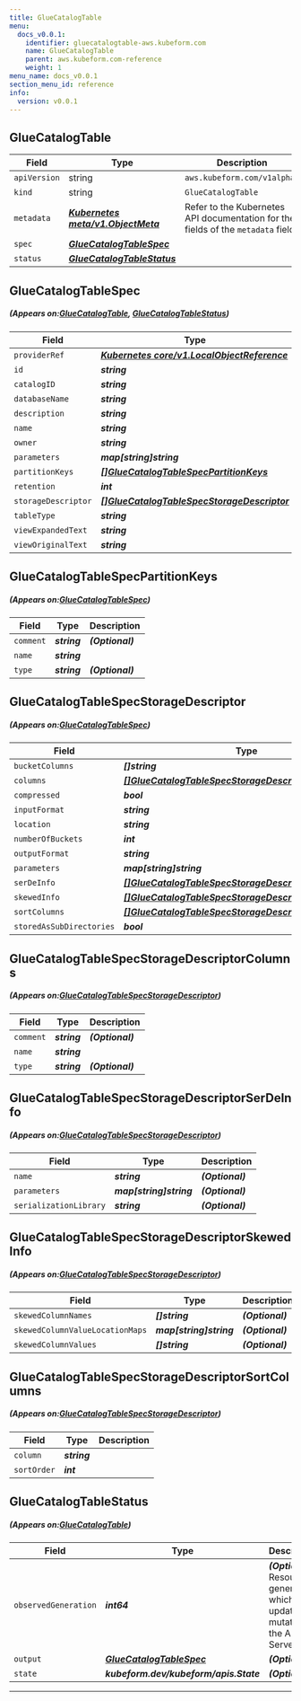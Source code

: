 ```yaml
---
title: GlueCatalogTable
menu:
  docs_v0.0.1:
    identifier: gluecatalogtable-aws.kubeform.com
    name: GlueCatalogTable
    parent: aws.kubeform.com-reference
    weight: 1
menu_name: docs_v0.0.1
section_menu_id: reference
info:
  version: v0.0.1
---
```


## GlueCatalogTable
| Field | Type | Description |
| ------ | ----- | ----------- |
| `apiVersion` | string | `aws.kubeform.com/v1alpha1` |
|    `kind` | string | `GlueCatalogTable` |
| `metadata` | ***[Kubernetes meta/v1.ObjectMeta](https://kubernetes.io/docs/reference/generated/kubernetes-api/v1.13/#objectmeta-v1-meta)***|Refer to the Kubernetes API documentation for the fields of the `metadata` field.|
| `spec` | ***[GlueCatalogTableSpec](#GlueCatalogTableSpec)***||
| `status` | ***[GlueCatalogTableStatus](#GlueCatalogTableStatus)***||
## GlueCatalogTableSpec
##### (Appears on:[GlueCatalogTable](#GlueCatalogTable), [GlueCatalogTableStatus](#GlueCatalogTableStatus))
| Field | Type | Description |
| ------ | ----- | ----------- |
| `providerRef` | ***[Kubernetes core/v1.LocalObjectReference](https://kubernetes.io/docs/reference/generated/kubernetes-api/v1.13/#localobjectreference-v1-core)***||
| `id` | ***string***||
| `catalogID` | ***string***| ***(Optional)*** |
| `databaseName` | ***string***||
| `description` | ***string***| ***(Optional)*** |
| `name` | ***string***||
| `owner` | ***string***| ***(Optional)*** |
| `parameters` | ***map[string]string***| ***(Optional)*** |
| `partitionKeys` | ***[[]GlueCatalogTableSpecPartitionKeys](#GlueCatalogTableSpecPartitionKeys)***| ***(Optional)*** |
| `retention` | ***int***| ***(Optional)*** |
| `storageDescriptor` | ***[[]GlueCatalogTableSpecStorageDescriptor](#GlueCatalogTableSpecStorageDescriptor)***| ***(Optional)*** |
| `tableType` | ***string***| ***(Optional)*** |
| `viewExpandedText` | ***string***| ***(Optional)*** |
| `viewOriginalText` | ***string***| ***(Optional)*** |
## GlueCatalogTableSpecPartitionKeys
##### (Appears on:[GlueCatalogTableSpec](#GlueCatalogTableSpec))
| Field | Type | Description |
| ------ | ----- | ----------- |
| `comment` | ***string***| ***(Optional)*** |
| `name` | ***string***||
| `type` | ***string***| ***(Optional)*** |
## GlueCatalogTableSpecStorageDescriptor
##### (Appears on:[GlueCatalogTableSpec](#GlueCatalogTableSpec))
| Field | Type | Description |
| ------ | ----- | ----------- |
| `bucketColumns` | ***[]string***| ***(Optional)*** |
| `columns` | ***[[]GlueCatalogTableSpecStorageDescriptorColumns](#GlueCatalogTableSpecStorageDescriptorColumns)***| ***(Optional)*** |
| `compressed` | ***bool***| ***(Optional)*** |
| `inputFormat` | ***string***| ***(Optional)*** |
| `location` | ***string***| ***(Optional)*** |
| `numberOfBuckets` | ***int***| ***(Optional)*** |
| `outputFormat` | ***string***| ***(Optional)*** |
| `parameters` | ***map[string]string***| ***(Optional)*** |
| `serDeInfo` | ***[[]GlueCatalogTableSpecStorageDescriptorSerDeInfo](#GlueCatalogTableSpecStorageDescriptorSerDeInfo)***| ***(Optional)*** |
| `skewedInfo` | ***[[]GlueCatalogTableSpecStorageDescriptorSkewedInfo](#GlueCatalogTableSpecStorageDescriptorSkewedInfo)***| ***(Optional)*** |
| `sortColumns` | ***[[]GlueCatalogTableSpecStorageDescriptorSortColumns](#GlueCatalogTableSpecStorageDescriptorSortColumns)***| ***(Optional)*** |
| `storedAsSubDirectories` | ***bool***| ***(Optional)*** |
## GlueCatalogTableSpecStorageDescriptorColumns
##### (Appears on:[GlueCatalogTableSpecStorageDescriptor](#GlueCatalogTableSpecStorageDescriptor))
| Field | Type | Description |
| ------ | ----- | ----------- |
| `comment` | ***string***| ***(Optional)*** |
| `name` | ***string***||
| `type` | ***string***| ***(Optional)*** |
## GlueCatalogTableSpecStorageDescriptorSerDeInfo
##### (Appears on:[GlueCatalogTableSpecStorageDescriptor](#GlueCatalogTableSpecStorageDescriptor))
| Field | Type | Description |
| ------ | ----- | ----------- |
| `name` | ***string***| ***(Optional)*** |
| `parameters` | ***map[string]string***| ***(Optional)*** |
| `serializationLibrary` | ***string***| ***(Optional)*** |
## GlueCatalogTableSpecStorageDescriptorSkewedInfo
##### (Appears on:[GlueCatalogTableSpecStorageDescriptor](#GlueCatalogTableSpecStorageDescriptor))
| Field | Type | Description |
| ------ | ----- | ----------- |
| `skewedColumnNames` | ***[]string***| ***(Optional)*** |
| `skewedColumnValueLocationMaps` | ***map[string]string***| ***(Optional)*** |
| `skewedColumnValues` | ***[]string***| ***(Optional)*** |
## GlueCatalogTableSpecStorageDescriptorSortColumns
##### (Appears on:[GlueCatalogTableSpecStorageDescriptor](#GlueCatalogTableSpecStorageDescriptor))
| Field | Type | Description |
| ------ | ----- | ----------- |
| `column` | ***string***||
| `sortOrder` | ***int***||
## GlueCatalogTableStatus
##### (Appears on:[GlueCatalogTable](#GlueCatalogTable))
| Field | Type | Description |
| ------ | ----- | ----------- |
| `observedGeneration` | ***int64***| ***(Optional)*** Resource generation, which is updated on mutation by the API Server.|
| `output` | ***[GlueCatalogTableSpec](#GlueCatalogTableSpec)***| ***(Optional)*** |
| `state` | ***kubeform.dev/kubeform/apis.State***| ***(Optional)*** |
---
